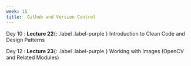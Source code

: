 ```yaml
---
week: 15
title:  Github and Version Control
---
```


Dey 10
: **Lecture 22**{: .label .label-purple } Introduction to Clean Code and Design Patterns

Dey 12
: **Lecture 23**{: .label .label-purple } Working with Images (OpenCV and Related Modules)